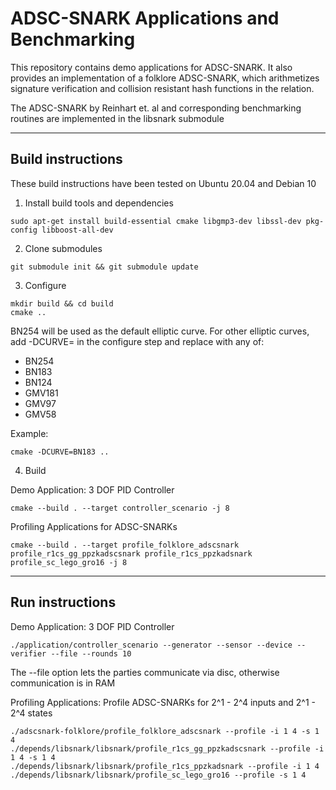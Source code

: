ADSC-SNARK Applications and Benchmarking
================================================================================

This repository contains demo applications for ADSC-SNARK. It also provides
an implementation of a folklore ADSC-SNARK, which arithmetizes signature
verification and collision resistant hash functions in the relation. 

The ADSC-SNARK by Reinhart et. al and corresponding benchmarking routines
are implemented in the libsnark submodule

--------------------------------------------------------------------------------
Build instructions
--------------------------------------------------------------------------------

These build instructions have been tested on Ubuntu 20.04 and Debian 10

1. Install build tools and dependencies

```
sudo apt-get install build-essential cmake libgmp3-dev libssl-dev pkg-config libboost-all-dev
```

2. Clone submodules

```
git submodule init && git submodule update
```

3. Configure

```
mkdir build && cd build
cmake ..  
```
BN254 will be used as the default elliptic curve.
For other elliptic curves, add -DCURVE=<CURVE> in the configure step and replace <CURVE> with any of:
- BN254
- BN183
- BN124
- GMV181
- GMV97
- GMV58

Example:

```
cmake -DCURVE=BN183 ..
```

4. Build

Demo Application: 3 DOF PID Controller

```
cmake --build . --target controller_scenario -j 8
```

Profiling Applications for ADSC-SNARKs

```
cmake --build . --target profile_folklore_adscsnark profile_r1cs_gg_ppzkadscsnark profile_r1cs_ppzkadsnark profile_sc_lego_gro16 -j 8
```

--------------------------------------------------------------------------------
Run instructions
--------------------------------------------------------------------------------

Demo Application: 3 DOF PID Controller

```
./application/controller_scenario --generator --sensor --device --verifier --file --rounds 10
```

The --file option lets the parties communicate via disc, otherwise communication is in RAM

Profiling Applications:
Profile ADSC-SNARKs for 2^1 - 2^4 inputs and 2^1 - 2^4 states
```
./adscsnark-folklore/profile_folklore_adscsnark --profile -i 1 4 -s 1 4
./depends/libsnark/libsnark/profile_r1cs_gg_ppzkadscsnark --profile -i 1 4 -s 1 4
./depends/libsnark/libsnark/profile_r1cs_ppzkadsnark --profile -i 1 4
./depends/libsnark/libsnark/profile_sc_lego_gro16 --profile -s 1 4
```